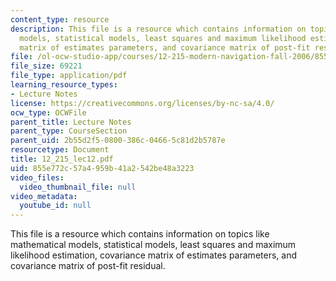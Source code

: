 ```yaml
---
content_type: resource
description: This file is a resource which contains information on topics like mathematical
  models, statistical models, least squares and maximum likelihood estimation, covariance
  matrix of estimates parameters, and covariance matrix of post-fit residual.
file: /ol-ocw-studio-app/courses/12-215-modern-navigation-fall-2006/855e772c57a4959b41a2542be48a3223_12_215_lec12.pdf
file_size: 69221
file_type: application/pdf
learning_resource_types:
- Lecture Notes
license: https://creativecommons.org/licenses/by-nc-sa/4.0/
ocw_type: OCWFile
parent_title: Lecture Notes
parent_type: CourseSection
parent_uid: 2b55d2f5-0800-386c-0466-5c81d2b5787e
resourcetype: Document
title: 12_215_lec12.pdf
uid: 855e772c-57a4-959b-41a2-542be48a3223
video_files:
  video_thumbnail_file: null
video_metadata:
  youtube_id: null
---
```

This file is a resource which contains information on topics like mathematical models, statistical models, least squares and maximum likelihood estimation, covariance matrix of estimates parameters, and covariance matrix of post-fit residual.
